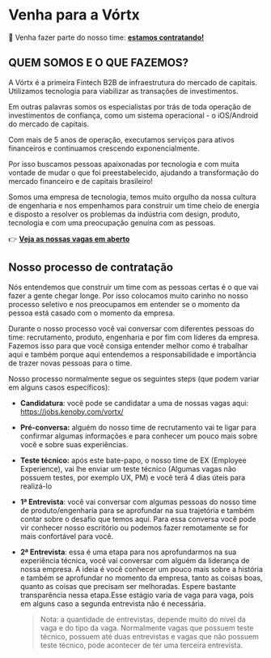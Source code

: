 # Venha para a Vórtx
:handshake: Venha fazer parte do nosso time: [**estamos contratando!**](https://jobs.kenoby.com/vortx/)

## QUEM SOMOS E O QUE FAZEMOS?

A Vórtx é a primeira Fintech B2B de infraestrutura do mercado de capitais. Utilizamos tecnologia para viabilizar as transações de investimentos.

Em outras palavras somos os especialistas por trás de toda operação de investimentos de confiança, como um sistema operacional - o iOS/Android do mercado de capitais.

Com mais de 5 anos de operação, executamos serviços para ativos financeiros e continuamos crescendo exponencialmente.

Por isso buscamos pessoas apaixonadas por tecnologia e com muita vontade de mudar o que foi preestabelecido, ajudando a transformação do mercado financeiro e de capitais brasileiro!

Somos uma empresa de tecnologia, temos muito orgulho da nossa cultura de engenharia e nos empenhamos para construir um time cheio de energia e disposto a resolver os problemas da indústria com design, produto, tecnologia e com uma preocupação genuína com as pessoas.

:point_right: [**Veja as nossas vagas em aberto**](https://jobs.kenoby.com/vortx/)

## Nosso processo de contratação

Nós entendemos que construir um time com as pessoas certas é o que vai fazer a gente chegar longe. Por isso colocamos muito carinho no nosso processo seletivo e nos preocupamos em entender se o momento da pessoa está casado com o momento da empresa.

Durante o nosso processo você vai conversar com diferentes pessoas do time: recrutamento, produto, engenharia e por fim com líderes da empresa. Fazemos isso para que você consiga entender melhor como é trabalhar aqui e também porque aqui entendemos a responsabilidade e importância de trazer novas pessoas para o time.

Nosso processo normalmente segue os seguintes steps (que podem variar em alguns casos específicos):

* **Candidatura**: você pode se candidatar a uma de nossas vagas aqui: https://jobs.kenoby.com/vortx/

* **Pré-conversa:** alguém do nosso time de recrutamento vai te ligar para confirmar algumas informações e para conhecer um pouco mais sobre você e sobre suas experiências.

* **Teste técnico:** após este bate-papo, o nosso time de EX (Employee Experience), vai lhe enviar um teste técnico (Algumas vagas não possuem testes, por exemplo UX, PM) e você terá 4 dias úteis para realizá-lo

* **1ª Entrevista**: você vai conversar com algumas pessoas do nosso time de produto/engenharia para se aprofundar na sua trajetória e também contar sobre o desafio que temos aqui. Para essa conversa você pode vir conhecer nosso escritório ou podemos fazer remotamente se for mais confortável para você.

* **2ª Entrevista**: essa é uma etapa para nos aprofundarmos na sua experiência técnica, você vai conversar com alguém da liderança de nossa empresa. A ideia é você conhecer um pouco mais sobre a história e também se aprofundar no momento da empresa, tanto as coisas boas, quanto as coisas que precisam ser melhoradas. Espere bastante transparência nessa etapa.Esse estágio varia de vaga para vaga, pois em alguns caso a segunda entrevista não é necessária.

    > Nota: a quantidade de entrevistas, depende muito do nível da vaga e do tipo da vaga. Normalmente vagas que possuem teste técnico, possuem até duas entrevistas e vagas que não possuem teste técnico, pode acontecer de ter uma terceira entrevista.
